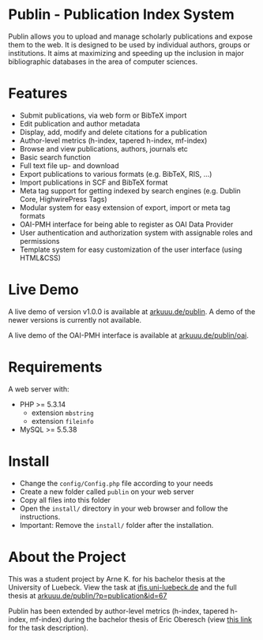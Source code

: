 Publin - Publication Index System
======
Publin allows you to upload and manage scholarly publications and expose them to the web. It is designed to be used by individual authors, groups or institutions. It aims at maximizing and speeding up the inclusion in major bibliographic databases in the area of computer sciences.


Features
======
* Submit publications, via web form or BibTeX import
* Edit publication and author metadata
* Display, add, modify and delete citations for a publication
* Author-level metrics (h-index, tapered h-index, mf-index)
* Browse and view publications, authors, journals etc
* Basic search function
* Full text file up- and download
* Export publications to various formats (e.g. BibTeX, RIS, ...)
* Import publications in SCF and BibTeX format
* Meta tag support for getting indexed by search engines (e.g. Dublin Core, HighwirePress Tags)
* Modular system for easy extension of export, import or meta tag formats
* OAI-PMH interface for being able to register as OAI Data Provider
* User authentication and authorization system with assignable roles and permissions
* Template system for easy customization of the user interface (using HTML&CSS)



Live Demo
======
A live demo of version v1.0.0 is available at [arkuuu.de/publin](http://arkuuu.de/publin/).
A demo of the newer versions is currently not available.

A live demo of the OAI-PMH interface is available at [arkuuu.de/publin/oai](http://arkuuu.de/publin/oai/?verb=Identify).


Requirements
======
A web server with:
* PHP >= 5.3.14
  * extension `mbstring`
  * extension `fileinfo`
* MySQL >= 5.5.38


Install
=====
* Change the `config/Config.php` file according to your needs
* Create a new folder called `publin` on your web server
* Copy all files into this folder
* Open the `install/` directory in your web browser and follow the instructions.
* Important: Remove the `install/` folder after the installation.



About the Project
======
This was a student project by Arne K. for his bachelor thesis at the University of Luebeck. View the task at [ifis.uni-luebeck.de](http://www.ifis.uni-luebeck.de/index.php?id=363) and the full thesis at [arkuuu.de/publin/?p=publication&id=67](http://arkuuu.de/publin/?p=publication&id=67)

Publin has been extended by author-level metrics (h-index, tapered h-index, mf-index) during the bachelor thesis of Eric Oberesch (view [this link](http://www.ifis.uni-luebeck.de/index.php?id=427) for the task description).
